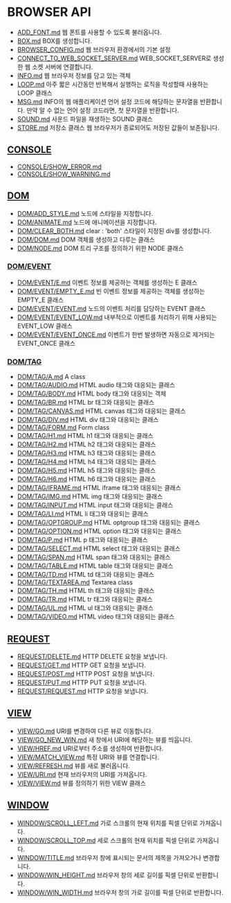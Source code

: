 # BROWSER API
* [ADD_FONT.md](ADD_FONT.md) 웹 폰트를 사용할 수 있도록 불러옵니다.
* [BOX.md](BOX.md) BOX를 생성합니다.
* [BROWSER_CONFIG.md](BROWSER_CONFIG.md) 웹 브라우저 환경에서의 기본 설정
* [CONNECT_TO_WEB_SOCKET_SERVER.md](CONNECT_TO_WEB_SOCKET_SERVER.md) WEB_SOCKET_SERVER로 생성한 웹 소켓 서버에 연결합니다.
* [INFO.md](INFO.md) 웹 브라우저 정보를 담고 있는 객체
* [LOOP.md](LOOP.md) 아주 짧은 시간동안 반복해서 실행하는 로직을 작성할때 사용하는 LOOP 클래스
* [MSG.md](MSG.md) INFO의 웹 애플리케이션 언어 설정 코드에 해당하는 문자열을 반환합니다.  만약 알 수 없는 언어 설정 코드라면, 첫 문자열을 반환합니다.
* [SOUND.md](SOUND.md) 사운드 파일을 재생하는 SOUND 클래스
* [STORE.md](STORE.md) 저장소 클래스  웹 브라우저가 종료되어도 저장된 값들이 보존됩니다.

## [CONSOLE](CONSOLE/README.md)
* [CONSOLE/SHOW_ERROR.md](CONSOLE/SHOW_ERROR.md)
* [CONSOLE/SHOW_WARNING.md](CONSOLE/SHOW_WARNING.md)

## [DOM](DOM/README.md)
* [DOM/ADD_STYLE.md](DOM/ADD_STYLE.md) 노드에 스타일을 지정합니다.
* [DOM/ANIMATE.md](DOM/ANIMATE.md) 노드에 애니메이션을 지정합니다.
* [DOM/CLEAR_BOTH.md](DOM/CLEAR_BOTH.md) clear : 'both' 스타일이 지정된 div를 생성합니다.
* [DOM/DOM.md](DOM/DOM.md) DOM 객체를 생성하고 다루는 클래스
* [DOM/NODE.md](DOM/NODE.md) DOM 트리 구조를 정의하기 위한 NODE 클래스

### [DOM/EVENT](DOM/EVENT/README.md)
* [DOM/EVENT/E.md](DOM/EVENT/E.md) 이벤트 정보를 제공하는 객체를 생성하는 E 클래스
* [DOM/EVENT/EMPTY_E.md](DOM/EVENT/EMPTY_E.md) 빈 이벤트 정보를 제공하는 객체를 생성하는 EMPTY_E 클래스
* [DOM/EVENT/EVENT.md](DOM/EVENT/EVENT.md) 노드의 이벤트 처리를 담당하는 EVENT 클래스
* [DOM/EVENT/EVENT_LOW.md](DOM/EVENT/EVENT_LOW.md) 내부적으로 이벤트를 처리하기 위해 사용되는 EVENT_LOW 클래스
* [DOM/EVENT/EVENT_ONCE.md](DOM/EVENT/EVENT_ONCE.md) 이벤트가 한번 발생하면 자동으로 제거되는 EVENT_ONCE 클래스

### [DOM/TAG](DOM/TAG/README.md)
* [DOM/TAG/A.md](DOM/TAG/A.md) A class
* [DOM/TAG/AUDIO.md](DOM/TAG/AUDIO.md) HTML audio 태그와 대응되는 클래스
* [DOM/TAG/BODY.md](DOM/TAG/BODY.md) HTML body 태그와 대응되는 객체
* [DOM/TAG/BR.md](DOM/TAG/BR.md) HTML br 태그와 대응되는 클래스
* [DOM/TAG/CANVAS.md](DOM/TAG/CANVAS.md) HTML canvas 태그와 대응되는 클래스
* [DOM/TAG/DIV.md](DOM/TAG/DIV.md) HTML div 태그와 대응되는 클래스
* [DOM/TAG/FORM.md](DOM/TAG/FORM.md) Form class
* [DOM/TAG/H1.md](DOM/TAG/H1.md) HTML h1 태그와 대응되는 클래스
* [DOM/TAG/H2.md](DOM/TAG/H2.md) HTML h2 태그와 대응되는 클래스
* [DOM/TAG/H3.md](DOM/TAG/H3.md) HTML h3 태그와 대응되는 클래스
* [DOM/TAG/H4.md](DOM/TAG/H4.md) HTML h4 태그와 대응되는 클래스
* [DOM/TAG/H5.md](DOM/TAG/H5.md) HTML h5 태그와 대응되는 클래스
* [DOM/TAG/H6.md](DOM/TAG/H6.md) HTML h6 태그와 대응되는 클래스
* [DOM/TAG/IFRAME.md](DOM/TAG/IFRAME.md) HTML iframe 태그와 대응되는 클래스
* [DOM/TAG/IMG.md](DOM/TAG/IMG.md) HTML img 태그와 대응되는 클래스
* [DOM/TAG/INPUT.md](DOM/TAG/INPUT.md) HTML input 태그와 대응되는 클래스
* [DOM/TAG/LI.md](DOM/TAG/LI.md) HTML li 태그와 대응되는 클래스
* [DOM/TAG/OPTGROUP.md](DOM/TAG/OPTGROUP.md) HTML optgroup 태그와 대응되는 클래스
* [DOM/TAG/OPTION.md](DOM/TAG/OPTION.md) HTML option 태그와 대응되는 클래스
* [DOM/TAG/P.md](DOM/TAG/P.md) HTML p 태그와 대응되는 클래스
* [DOM/TAG/SELECT.md](DOM/TAG/SELECT.md) HTML select 태그와 대응되는 클래스
* [DOM/TAG/SPAN.md](DOM/TAG/SPAN.md) HTML span 태그와 대응되는 클래스
* [DOM/TAG/TABLE.md](DOM/TAG/TABLE.md) HTML table 태그와 대응되는 클래스
* [DOM/TAG/TD.md](DOM/TAG/TD.md) HTML td 태그와 대응되는 클래스
* [DOM/TAG/TEXTAREA.md](DOM/TAG/TEXTAREA.md) Textarea class
* [DOM/TAG/TH.md](DOM/TAG/TH.md) HTML th 태그와 대응되는 클래스
* [DOM/TAG/TR.md](DOM/TAG/TR.md) HTML tr 태그와 대응되는 클래스
* [DOM/TAG/UL.md](DOM/TAG/UL.md) HTML ul 태그와 대응되는 클래스
* [DOM/TAG/VIDEO.md](DOM/TAG/VIDEO.md) HTML video 태그와 대응되는 클래스

## [REQUEST](REQUEST/README.md)
* [REQUEST/DELETE.md](REQUEST/DELETE.md) HTTP DELETE 요청을 보냅니다.
* [REQUEST/GET.md](REQUEST/GET.md) HTTP GET 요청을 보냅니다.
* [REQUEST/POST.md](REQUEST/POST.md) HTTP POST 요청을 보냅니다.
* [REQUEST/PUT.md](REQUEST/PUT.md) HTTP PUT 요청을 보냅니다.
* [REQUEST/REQUEST.md](REQUEST/REQUEST.md) HTTP 요청을 보냅니다.

## [VIEW](VIEW/README.md)
* [VIEW/GO.md](VIEW/GO.md) URI를 변경하여 다른 뷰로 이동합니다.
* [VIEW/GO_NEW_WIN.md](VIEW/GO_NEW_WIN.md) 새 창에서 URI에 해당하는 뷰를 띄웁니다.
* [VIEW/HREF.md](VIEW/HREF.md) URI로부터 주소를 생성하여 반환합니다.
* [VIEW/MATCH_VIEW.md](VIEW/MATCH_VIEW.md) 특정 URI와 뷰를 연결합니다.
* [VIEW/REFRESH.md](VIEW/REFRESH.md) 뷰를 새로 불러옵니다.
* [VIEW/URI.md](VIEW/URI.md) 현재 브라우저의 URI를 가져옵니다.
* [VIEW/VIEW.md](VIEW/VIEW.md) 뷰를 정의하기 위한 VIEW 클래스

## [WINDOW](WINDOW/README.md)
* [WINDOW/SCROLL_LEFT.md](WINDOW/SCROLL_LEFT.md) 가로 스크롤의 현재 위치를 픽셀 단위로 가져옵니다.
* [WINDOW/SCROLL_TOP.md](WINDOW/SCROLL_TOP.md) 세로 스크롤의 현재 위치를 픽셀 단위로 가져옵니다.
* [WINDOW/TITLE.md](WINDOW/TITLE.md) 브라우저 창에 표시되는 문서의 제목을 가져오거나 변경합니다.
* [WINDOW/WIN_HEIGHT.md](WINDOW/WIN_HEIGHT.md) 브라우저 창의 세로 길이를 픽셀 단위로 반환합니다.
* [WINDOW/WIN_WIDTH.md](WINDOW/WIN_WIDTH.md) 브라우저 창의 가로 길이를 픽셀 단위로 반환합니다.
